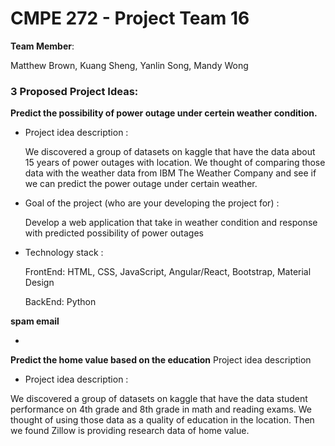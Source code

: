 # CMPE 272 - Project Team 16

**Team Member**: 

Matthew Brown, Kuang Sheng, Yanlin Song, Mandy Wong

### 3 Proposed Project Ideas:

**Predict the possibility of power outage under certein weather condition.**

- Project idea description : 
    
    We discovered a group of datasets on kaggle that have the data about 15 years of power outages 
    with location.
    We thought of comparing those data with the weather data from IBM The Weather Company and see if 
    we can predict the power outage under certain weather.

- Goal of the project (who are your developing the project for) :

  Develop a web application that take in weather condition and response with predicted possibility of power outages


- Technology stack :

  FrontEnd: HTML, CSS, JavaScript, Angular/React, Bootstrap, Material Design

  BackEnd: Python

**spam email**

- 

**Predict the home value based on the education**
Project idea description

- Project idea description : 

We discovered a group of datasets on kaggle that have the data student performance on 4th grade and 8th grade in math and reading exams.
We thought of using those data as a quality of education in the location.
Then we found Zillow is providing research data of home value.




